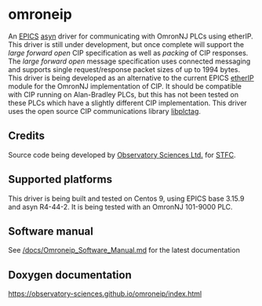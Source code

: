 omroneip
=======

An [EPICS](http://www.aps.anl.gov/epics) [asyn](https://github.com/epics-modules/asyn) driver for communicating with OmronNJ PLCs using etherIP. This driver is still under development, but once complete will support the _large forward open_ CIP specification as well as _packing_ of CIP responses. The _large forward open_ message specification uses connected messaging and supports single request/response packet sizes of up to 1994 bytes. This driver is being developed as an alternative to the current EPICS [etherIP](https://github.com/epics-modules/ether_ip) module for the OmronNJ implementation of CIP. It should be compatible with CIP running on Alan-Bradley PLCs, but this has not been tested on these PLCs which have a slightly different CIP implementation. This driver uses the open source CIP communications library [libplctag](https://github.com/libplctag/libplctag).

Credits
---------------------

Source code being developed by [Observatory Sciences Ltd.](https://www.observatorysciences.co.uk) for [STFC](https://www.ukri.org/councils/stfc/).

Supported platforms
-------------------

This driver is being built and tested on Centos 9, using EPICS base 3.15.9 and asyn R4-44-2. It is being tested with an OmronNJ 101-9000 PLC.

Software manual
-------------------
See [/docs/Omroneip_Software_Manual.md](https://github.com/Observatory-Sciences/omroneip/blob/main/docs/Omroneip_Software_Manual_v3.md) for the latest documentation

Doxygen documentation
-------------------
https://observatory-sciences.github.io/omroneip/index.html
